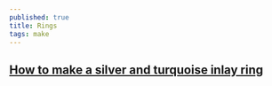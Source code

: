 ```yaml
---
published: true
title: Rings
tags: make
---
```

## [How to make a silver and turquoise inlay ring](https://www.youtube.com/watch?v=k2JKO5Pgjwg)